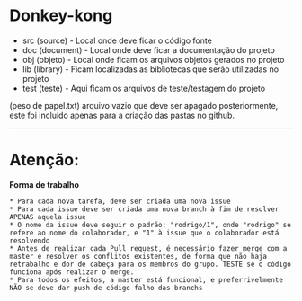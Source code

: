 # Donkey-kong

* src  (source)    - Local onde deve ficar o código fonte
* doc  (document)  - Local onde deve ficar a documentação do projeto
* obj  (objeto)    - Local onde ficam os arquivos objetos gerados no projeto
* lib  (library)   - Ficam localizadas as bibliotecas que serão utilizadas no projeto
* test (teste)     - Aqui ficam os arquivos de teste/testagem do projeto

(peso de papel.txt) arquivo vazio que deve ser apagado posteriormente, este foi incluido apenas para a criação das pastas no github.

-----------

# Atenção:

**Forma de trabalho**

    * Para cada nova tarefa, deve ser criada uma nova issue
    * Para cada issue deve ser criada uma nova branch à fim de resolver APENAS aquela issue
    * O nome da issue deve seguir o padrão: "rodrigo/1", onde "rodrigo" se refere ao nome do colaborador, e "1" à issue que o colaborador está resolvendo
    * Antes de realizar cada Pull request, é necessário fazer merge com a master e resolver os conflitos existentes, de forma que não haja retrabalho e dor de cabeça para os membros do grupo. TESTE se o código funciona após realizar o merge.
    * Para todos os efeitos, a master está funcional, e preferrivelmente NÃO se deve dar push de código falho das branchs
